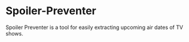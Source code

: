 # Spoiler-Preventer
Spoiler Preventer is a tool for easily extracting upcoming air dates of TV shows.
